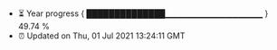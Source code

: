 - ⏳ Year progress { ██████████████▁▁▁▁▁▁▁▁▁▁▁▁▁▁▁▁ } 49.74 %
- ⏰ Updated on Thu, 01 Jul 2021 13:24:11 GMT


